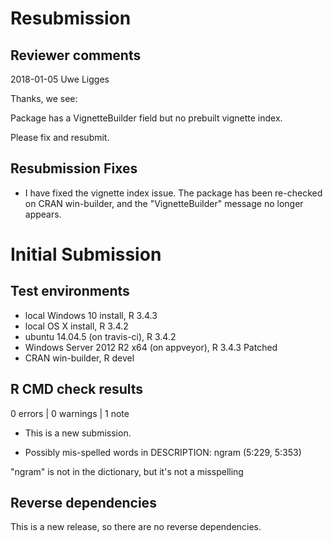 # Resubmission

## Reviewer comments

2018-01-05 Uwe Ligges

Thanks, we see:

Package has a VignetteBuilder field but no prebuilt vignette index.

Please fix and resubmit.

## Resubmission Fixes

* I have fixed the vignette index issue. The package has been re-checked on CRAN win-builder, and the "VignetteBuilder" message no longer appears.

# Initial Submission

## Test environments
* local Windows 10 install, R 3.4.3
* local OS X install, R 3.4.2
* ubuntu 14.04.5 (on travis-ci), R 3.4.2
* Windows Server 2012 R2 x64 (on appveyor), R 3.4.3 Patched
* CRAN win-builder, R devel

## R CMD check results

0 errors | 0 warnings | 1 note

* This is a new submission.

* Possibly mis-spelled words in DESCRIPTION:
  ngram (5:229, 5:353)
  
"ngram" is not in the dictionary, but it's not a misspelling

## Reverse dependencies

This is a new release, so there are no reverse dependencies.
